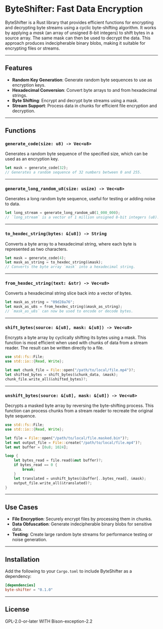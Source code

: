 <!-- #[![mirror](https://img.shields.io/badge/mirror-github-blue)](https://github.com/neilg63/byte-shifter)
[![crates.io](https://img.shields.io/crates/v/byte-shifter.svg)](https://crates.io/crates/byte-shifter)
[![docs.rs](https://docs.rs/byte-shifter/badge.svg)](https://docs.rs/byte-shifter)
 -->
# ByteShifter: Fast Data Encryption

ByteShifter is a Rust library that provides efficient functions for encrypting and decrypting byte streams using a cyclic byte-shifting algorithm. It works by applying a *mask* (an array of unsigned 8-bit integers) to shift bytes in a source array. The same mask can then be used to decrypt the data. This approach produces indecipherable binary blobs, making it suitable for encrypting files or streams.

---

## Features

- **Random Key Generation**: Generate random byte sequences to use as encryption keys.
- **Hexadecimal Conversion**: Convert byte arrays to and from hexadecimal strings.
- **Byte Shifting**: Encrypt and decrypt byte streams using a mask.
- **Stream Support**: Process data in chunks for efficient file encryption and decryption.

---

## Functions

### `generate_code(size: u8) -> Vec<u8>`
Generates a random byte sequence of the specified size, which can be used as an encryption key.

```rust
let mask = generate_code(32);
// Generates a random sequence of 32 numbers between 0 and 255.
```

---

### `generate_long_random_u8(size: usize) -> Vec<u8>`
Generates a long random byte sequence, useful for testing or adding noise to data.

```rust
let long_stream = generate_long_random_u8(1_000_000);
// `long_stream` is a vector of 1 million unsigned 8-bit integers (u8).
```

---

### `to_hexdec_string(bytes: &[u8]) -> String`
Converts a byte array to a hexadecimal string, where each byte is represented as two characters.

```rust
let mask = generate_code(4);
let mask_as_string = to_hexdec_string(&mask);
// Converts the byte array `mask` into a hexadecimal string.
```

---

### `from_hexdec_string(text: &str) -> Vec<u8>`
Converts a hexadecimal string slice back into a vector of bytes.

```rust
let mask_as_string = "09d28a76";
let mask_as_u8s = from_hexdec_string(&mask_as_string);
// `mask_as_u8s` can now be used to encode or decode bytes.
```

---

### `shift_bytes(source: &[u8], mask: &[u8]) -> Vec<u8>`
Encrypts a byte array by cyclically shifting its bytes using a mask. This function is most efficient when used with chunks of data from a stream reader. The result can be written directly to a file.

```rust
use std::fs::File;
use std::io::{Read, Write};

let mut chunk_file = File::open("/path/to/local/file.mp4")?;
let shifted_bytes = shift_bytes(&chunk_data, &mask);
chunk_file.write_all(&shifted_bytes)?;
```

---

### `unshift_bytes(source: &[u8], mask: &[u8]) -> Vec<u8>`
Decrypts a masked byte array by reversing the byte-shifting process. This function can process chunks from a stream reader to recreate the original byte sequence.

```rust
use std::fs::File;
use std::io::{Read, Write};

let file = File::open("/path/to/local/file.masked.bin")?;
let mut output_file = File::create("/path/to/local/file.mp4")?;
let mut buffer = [0u8; 1024];

loop {
    let bytes_read = file.read(&mut buffer)?;
    if bytes_read == 0 {
        break;
    }
    let translated = unshift_bytes(&buffer[..bytes_read], &mask);
    output_file.write_all(&translated)?;
}
```

---

## Use Cases

- **File Encryption**: Securely encrypt files by processing them in chunks.
- **Data Obfuscation**: Generate indecipherable binary blobs for sensitive data.
- **Testing**: Create large random byte streams for performance testing or noise generation.

---

## Installation

Add the following to your `Cargo.toml` to include ByteShifter as a dependency:

```toml
[dependencies]
byte-shifter = "0.1.0"
```

---

## License

GPL-2.0-or-later WITH Bison-exception-2.2
